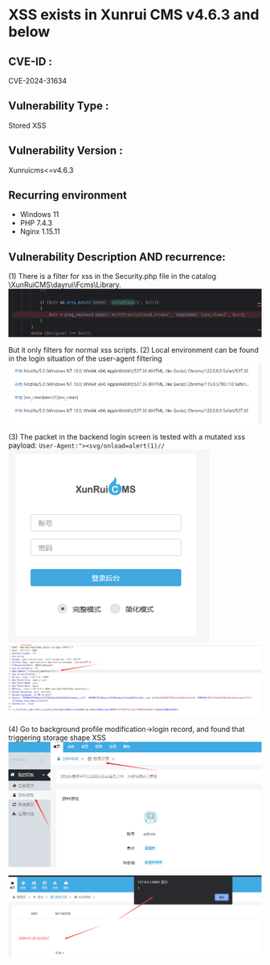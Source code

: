 # XSS exists in Xunrui CMS v4.6.3 and below

## CVE-ID : 
CVE-2024-31634

## Vulnerability Type : 
Stored XSS

## Vulnerability Version :
Xunruicms<=v4.6.3

## Recurring environment
* Windows 11  
* PHP 7.4.3  
* Nginx 1.15.11

## Vulnerability Description AND recurrence:
(1) There is a filter for xss in the Security.php file in the catalog \XunRuiCMS\dayrui\Fcms\Library\.
![1](./1.png)

But it only filters for normal xss scripts.
(2) Local environment can be found in the login situation of the user-agent filtering
![4](./4.png)

(3) The packet in the backend login screen is tested with a mutated xss payload:
`User-Agent:"><svg/onload=alert(1)//`
![6](./6.png)
![2](./2.png)

(4) Go to background profile modification->login record, and found that triggering storage shape XSS
![5](./5.png)

![3](./3.png)
